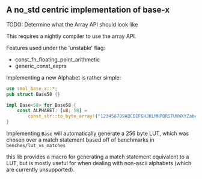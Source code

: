 ## A no_std centric implementation of base-x


TODO: Determine what the Array API should look like

This requires a nightly compiler to use the array API.

Features used under the 'unstable' flag:
* const_fn_floating_point_arithmetic
* generic_const_exprs

Implementing a new Alphabet is rather simple:
```rust
use smol_base_x::*;
pub struct Base58 {}

impl Base<58> for Base58 {
    const ALPHABET: [u8; 58] =
        const_str::to_byte_array!("123456789ABCDEFGHJKLMNPQRSTUVWXYZabcdefghijkmnopqrstuvwxyz");
}
```

Implementing `Base` will automatically generate a 256 byte LUT, which was chosen over a match statement based off of benchmarks in `benches/lut_vs_matches`

this lib provides a macro for generating a match statement equivalent to a LUT, but is mostly useful for when dealing with non-ascii alphabets (which are currently unsupported).
